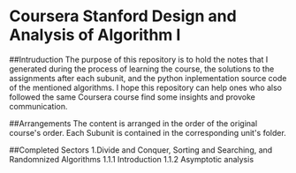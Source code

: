 # Coursera Stanford Design and Analysis of Algorithm I
##Intruduction
  The purpose of this repository is to hold the notes that I generated during the process of learning the course, the solutions to the assignments after each subunit, and the python inplementation source code of the mentioned algorithms. I hope this repository can help ones who also followed the same Coursera course find some insights and provoke communication.

##Arrangements
  The content is arranged in the order of the original course's order. Each Subunit is contained in the corresponding unit's folder.

##Completed Sectors
  1.Divide and Conquer, Sorting and Searching, and Randomnized Algorithms
  1.1.1 Introduction
  1.1.2 Asymptotic analysis
 
